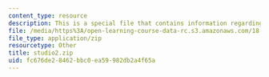```yaml
---
content_type: resource
description: This is a special file that contains information regarding studio 2.
file: /media/https%3A/open-learning-course-data-rc.s3.amazonaws.com/18-05-introduction-to-probability-and-statistics-spring-2014/fc676de28462bbc0ea59982db2a4f65a_studio2.zip
file_type: application/zip
resourcetype: Other
title: studio2.zip
uid: fc676de2-8462-bbc0-ea59-982db2a4f65a
---
```


